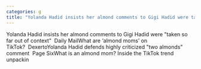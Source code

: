 ```yaml
---
categories: g
title: "Yolanda Hadid insists her almond comments to Gigi Hadid were taken so far out of context  Daily Mail"
---
```

Yolanda Hadid insists her almond comments to Gigi Hadid were "taken so far out of context"&nbsp;&nbsp;Daily MailWhat are ‘almond moms’ on TikTok?&nbsp;&nbsp;DexertoYolanda Hadid defends highly criticized "two almonds" comment&nbsp;&nbsp;Page SixWhat is an almond mom? Inside the TikTok trend unpackin